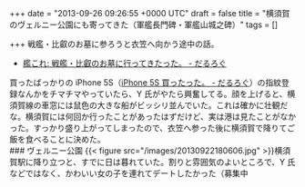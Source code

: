 
+++
date = "2013-09-26 09:26:55 +0000 UTC"
draft = false
title = "横須賀のヴェルニー公園にも寄ってきた（軍艦長門碑・軍艦山城之碑）"
tags = []

+++
戦艦・比叡のお墓に参ろうと衣笠へ向かう途中の話。

<ul>
<li><a href="https://blog.daruyanagi.jp/entry/2013/09/25/120932">艦これ: 戦艦・比叡のお墓に行ってきたった。 - だるろぐ</a></li>
</ul>買ったばっかりの iPhone 5S（<a href="https://blog.daruyanagi.jp/entry/2013/09/24/072910">iPhone 5S 買ったった。 - だるろぐ</a>）の指紋登録なんかをチマチマやっていたら、Y 氏がやたら興奮してる。顔を上げると、横須賀線の車窓には鼠色の大きな船がビッシリ並んでいた。これは確かに壮観だな。横須賀には何回か行ったことがあったはずだけど、実は港は見たことがなかった。すっかり盛り上がってしまったので、衣笠へ参った後に横須賀で降りてご飯を食べることに決めた。

<div class="section">
    ### ヴェルニー公園
    {{< figure src="/images/20130922180606.jpg"  >}}横須賀駅に降り立つと、すでに日は暮れていた。割りと雰囲気のよいところで、Y 氏などではなく、かわいい女の子を連れてデートしたかった（募集中
</div>
